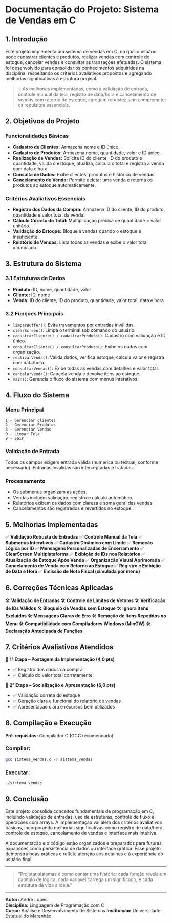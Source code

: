 # Documentação do Projeto: Sistema de Vendas em C

## 1. Introdução
Este projeto implementa um sistema de vendas em C, no qual o usuário pode cadastrar clientes e produtos, realizar vendas com controle de estoque, cancelar vendas e consultar as transações efetuadas. O sistema foi desenvolvido para consolidar os conhecimentos adquiridos na disciplina, respeitando os critérios avaliativos propostos e agregando melhorias significativas à estrutura original.

> 💡 As melhorias implementadas, como a validação de entrada, controle manual da tela, registro de data/hora e cancelamento de vendas com retorno de estoque, agregam robustez sem comprometer os requisitos essenciais.

## 2. Objetivos do Projeto
### Funcionalidades Básicas
- **Cadastro de Clientes:** Armazena nome e ID único.
- **Cadastro de Produtos:** Armazena nome, quantidade, valor e ID único.
- **Realização de Vendas:** Solicita ID do cliente, ID do produto e quantidade, valida o estoque, atualiza, calcula o total e registra a venda com data e hora.
- **Consulta de Dados:** Exibe clientes, produtos e histórico de vendas.
- **Cancelamento de Venda:** Permite deletar uma venda e retorna os produtos ao estoque automaticamente.

### Critérios Avaliativos Essenciais
- **Registro dos Dados da Compra:** Armazena ID do cliente, ID do produto, quantidade e valor total da venda.
- **Cálculo Correto do Total:** Multiplicação precisa de quantidade × valor unitário.
- **Validação do Estoque:** Bloqueia vendas quando o estoque é insuficiente.
- **Relatório de Vendas:** Lista todas as vendas e exibe o valor total acumulado.

## 3. Estrutura do Sistema
### 3.1 Estruturas de Dados
- **Produto:** ID, nome, quantidade, valor
- **Cliente:** ID, nome
- **Venda:** ID do cliente, ID do produto, quantidade, valor total, data e hora

### 3.2 Funções Principais
- `limparBuffer()`: Evita travamentos por entradas inválidas.
- `clearScreen()`: Limpa o terminal sob comando do usuário.
- `cadastrarCliente() / cadastrarProduto()`: Cadastro com validação e ID único.
- `consultarCliente() / consultarProduto()`: Exibe os dados com organização.
- `realizarVenda()`: Valida dados, verifica estoque, calcula valor e registra com data/hora.
- `consultarVendas()`: Exibe todas as vendas com detalhes e valor total.
- `cancelarVenda()`: Cancela venda e devolve itens ao estoque.
- `main()`: Gerencia o fluxo do sistema com menus interativos.

## 4. Fluxo do Sistema
### Menu Principal
```
1 - Gerenciar Clientes
2 - Gerenciar Produtos
3 - Gerenciar Vendas
0 - Limpar Tela
9 - Sair
```

### Validação de Entrada
Todos os campos exigem entrada válida (numérica ou textual, conforme necessário). Entradas inválidas são interceptadas e tratadas.

### Processamento
- Os submenus organizam as ações.
- Vendas incluem validação, registro e cálculo automático.
- Relatórios exibem os dados com clareza e soma geral das vendas.
- Cancelamentos são registrados e revertidos no estoque.

## 5. Melhorias Implementadas
✅ **Validação Robusta de Entradas**
✅ **Controle Manual da Tela**
✅ **Submenus Interativos**
✅ **Cadastro Dinâmico com Limite**
✅ **Remoção Lógica por ID**
✅ **Mensagens Personalizadas de Encerramento**
✅ **ClearScreen Multiplataforma**
✅ **Exibição de IDs nos Relatórios**
✅ **Atualização de Estoque Após Venda**
✅ **Organização Visual Aprimorada**
✅ **Cancelamento de Venda com Retorno ao Estoque**
✅ **Registro e Exibição de Data e Hora**
✅ **Emissão de Nota Fiscal (simulada por menu)**

## 6. Correções Técnicas Aplicadas
🛠️ **Validação de Entradas**
🛠️ **Controle de Limites de Vetores**
🛠️ **Verificação de IDs Válidos**
🛠️ **Bloqueio de Vendas sem Estoque**
🛠️ **Ignora Itens Excluídos**
🛠️ **Mensagens Claras de Erro**
🛠️ **Remoção de Itens Repetidos no Menu**
🛠️ **Compatibilidade com Compiladores Windows (MinGW)**
🛠️ **Declaração Antecipada de Funções**

## 7. Critérios Avaliativos Atendidos
🎯 **1ª Etapa – Postagem da Implementação (4,0 pts)**
- ✅ Registro dos dados da compra
- ✅ Cálculo do valor total corretamente

🎯 **2ª Etapa – Socialização e Apresentação (6,0 pts)**
- ✅ Validação correta do estoque
- ✅ Geração clara e funcional do relatório de vendas
- ✅ Apresentação clara e recursos bem utilizados

## 8. Compilação e Execução
**Pré-requisitos:** Compilador C (GCC recomendado).

### Compilar:
```bash
gcc sistema_vendas.c -o sistema_vendas
```

### Executar:
```bash
./sistema_vendas
```

## 9. Conclusão
Este projeto consolida conceitos fundamentais de programação em C, incluindo validação de entradas, uso de estruturas, controle de fluxo e operações com arrays. A implementação vai além dos critérios avaliativos básicos, incorporando melhorias significativas como registro de data/hora, controle de estoque, cancelamento de vendas e interface mais intuitiva. 

A documentação e o código estão organizados e preparados para futuras expansões como persistência de dados ou interface gráfica. Esse projeto demonstra boas práticas e reflete atenção aos detalhes e à experiência do usuário final.

---

> "Projetar sistemas é como contar uma história: cada função revela um capítulo de lógica, cada variável carrega um significado, e cada estrutura dá vida à ideia."

---

**Autor:** André Lopes  
**Disciplina:** Linguagem de Programação com C  
**Curso:** Análise e Desenvolvimento de Sistemas
**Instituição:** Universidade Estatual do Maranhão
